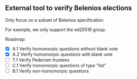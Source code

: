 ## External tool to verify Belenios elections

Only focus on a subset of Belenios specification.

For exemple, we only support the ed25519 group.

Roadmap:

- [x] A.1 Verify homomorpic questions without blank vote
- [x] A.2 Verify homomorpic questions with blank vote
- [ ] T.1 Verify Pedersen trustees
- [ ] C.1 Verify homomorpic questions of type "list"
- [ ] B.1 Verify non-homomorpic questions
